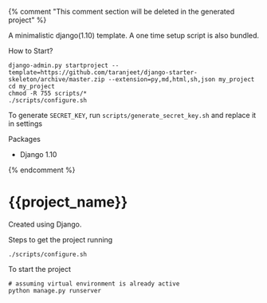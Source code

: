 {% comment "This comment section will be deleted in the generated project" %}

A minimalistic django(1.10) template. A one time setup script is also bundled.

How to Start?

```
django-admin.py startproject --template=https://github.com/taranjeet/django-starter-skeleton/archive/master.zip --extension=py,md,html,sh,json my_project
cd my_project
chmod -R 755 scripts/*
./scripts/configure.sh
```

To generate `SECRET_KEY`, run `scripts/generate_secret_key.sh` and replace it in settings

Packages

* Django 1.10


{% endcomment %}
# {{project_name}}

Created using Django.

Steps to get the project running

```
./scripts/configure.sh
```

To start the project

```
# assuming virtual environment is already active
python manage.py runserver
```
